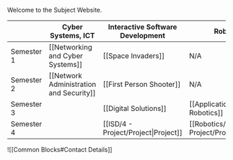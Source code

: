 
Welcome to the Subject Website. 

|            | Cyber Systems, ICT                      | Interactive Software Development | Robotics                         | Website Development              |
| ---------- | --------------------------------------- | -------------------------------- | -------------------------------- | -------------------------------- |
| Semester 1 | [[Networking and Cyber Systems]]        | [[Space Invaders]]               | N/A                              | [[Digital Assets (Flask)]]       |
| Semester 2 | [[Network Administration and Security]] | [[First Person Shooter]]         | N/A                              | [[Digital Applications (Flask)]] |
| Semester 3 |                                         | [[Digital Solutions]]                                 | [[Application Of Robotics]]      |                                  |
| Semester 4 |                                         | [[ISD/4 - Project/Project\|Project]]                                 | [[Robotics/4 - Project/Project\|Project]] |                                  |



![[Common Blocks#Contact Details]]
